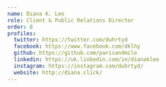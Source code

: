 ```yaml
---
name: Diana K. Lee
role: Client & Public Relations Director
order: 8
profiles:
  twitter: https://twitter.com/duhrtyd
  facebook: https://www.facebook.com/dklhy
  github: https://github.com/parisandmilo
  linkedin: https://uk.linkedin.com/in/dianaklee
  instagram: https://instagram.com/duhrtyd/
  website: http://diana.click/
---
```

